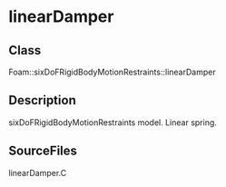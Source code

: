 # linearDamper 
## Class
Foam::sixDoFRigidBodyMotionRestraints::linearDamper

## Description
sixDoFRigidBodyMotionRestraints model.  Linear spring.

## SourceFiles
linearDamper.C

